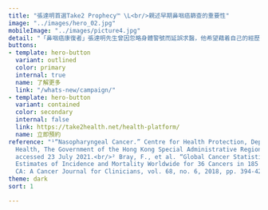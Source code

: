 ```yaml
---
title: "張達明首選Take2 Prophecy™ \L<br/>親述早期鼻咽癌篩查的重要性"
image: "../images/hero_02.jpg"
mobileImage: "../images/picture4.jpg"
detail: "「鼻咽癌康復者」張達明先生曾因忽略身體警號而延誤求醫，他希望藉着自己的經歷讓大眾關注鼻咽癌。根據世界衛生組織2018年的數據顯示，香港鼻咽癌發病率是全球平均的5-6倍<sup>1,2</sup>。不論年紀、性別及背景，任何人士都有機會患上鼻咽癌，因此，及早進行早期鼻咽癌篩查「提防」鼻咽癌是至關重要的。"
buttons:
- template: hero-button
  variant: outlined
  color: primary
  internal: true
  name: 了解更多
  link: "/whats-new/campaign/"
- template: hero-button
  variant: contained
  color: secondary
  internal: false
  link: https://take2health.net/health-platform/
  name: 立即預約
reference: "¹“Nasopharyngeal Cancer.” Centre for Health Protection, Department of
  Health, The Government of the Hong Kong Special Administrative Region, 2021, www.chp.gov.hk/en/healthtopics/content/25/54.html,
  accessed 23 July 2021.<br/>² Bray, F., et al. “Global Cancer Statistics 2018: GLOBOCAN
  Estimates of Incidence and Mortality Worldwide for 36 Cancers in 185 Countries.”
  CA: A Cancer Journal for Clinicians, vol. 68, no. 6, 2018, pp. 394-424."
theme: dark
sort: 1

---
```

